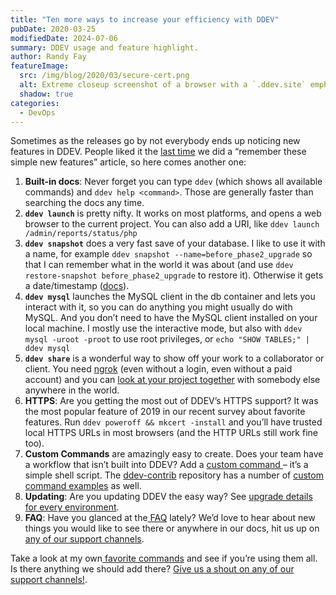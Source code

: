 ```yaml
---
title: "Ten more ways to increase your efficiency with DDEV"
pubDate: 2020-03-25
modifiedDate: 2024-07-06
summary: DDEV usage and feature highlight.
author: Randy Fay
featureImage:
  src: /img/blog/2020/03/secure-cert.png
  alt: Extreme closeup screenshot of a browser with a `.ddev.site` emphasizing “Connection is secure”
  shadow: true
categories:
  - DevOps
---
```


Sometimes as the releases go by not everybody ends up noticing new features in DDEV. People liked it the [last time](eight-more-ways-to-get-the-most-out-of-ddev-local.md) we did a “remember these simple new features” article, so here comes another one:

1. **Built-in docs**: Never forget you can type `ddev` (which shows all available commands) and `ddev help <command>`. Those are generally faster than searching the docs any time.
2. **`ddev launch`** is pretty nifty. It works on most platforms, and opens a web browser to the current project. You can also add a URI, like `ddev launch /admin/reports/status/php`
3. **`ddev snapshot`** does a very fast save of your database. I like to use it with a name, for example `ddev snapshot --name=before_phase2_upgrade` so that I can remember what in the world it was about (and use `ddev restore-snapshot before_phase2_upgrade` to restore it). Otherwise it gets a date/timestamp ([docs](https://docs.ddev.com/en/stable/users/cli-usage/#snapshotting-and-restoring-a-database)).
4. **`ddev mysql`** launches the MySQL client in the db container and lets you interact with it, so you can do anything you might usually do with MySQL. And you don’t need to have the MySQL client installed on your local machine. I mostly use the interactive mode, but also with `ddev mysql -uroot -proot` to use root privileges, or `echo "SHOW TABLES;" | ddev mysql`
5. **`ddev share`** is a wonderful way to show off your work to a collaborator or client. You need [ngrok](https://ngrok.com/) (even without a login, even without a paid account) and you can [look at your project together](sharing-a-ddev-local-project-with-other-collaborators.md) with somebody else anywhere in the world.
6. **HTTPS**: Are you getting the most out of DDEV’s HTTPS support? It was the most popular feature of 2019 in our recent survey about favorite features. Run `ddev poweroff && mkcert -install` and you’ll have trusted local HTTPS URLs in most browsers (and the HTTP URLs still work fine too).
7. **Custom Commands** are amazingly easy to create. Does your team have a workflow that isn’t built into DDEV? Add a [custom command ](https://docs.ddev.com/en/stable/users/extend/custom-commands/)– it’s a simple shell script. The [ddev-contrib](https://github.com/ddev/ddev-contrib) repository has a number of [custom command examples](https://github.com/ddev/ddev-contrib#custom-command-examples) as well.
8. **Updating**: Are you updating DDEV the easy way? See [upgrade details for every environment](https://docs.ddev.com/en/stable/users/install/ddev-upgrade/).
9. **FAQ**: Have you glanced at the[ FAQ](https://docs.ddev.com/en/stable/users/usage/faq/) lately? We’d love to hear about new things you would like to see there or anywhere in our docs, hit us up on [any of our support channels](https://docs.ddev.com/en/stable/users/support/).

Take a look at my own[ favorite commands](https://docs.ddev.com/en/stable/users/cli-usage/#favorite-commands) and see if you’re using them all. Is there anything we should add there? [Give us a shout on any of our support channels!](https://docs.ddev.com/en/stable/users/support/).
